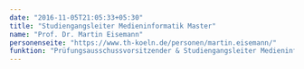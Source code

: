```yaml
---
date: "2016-11-05T21:05:33+05:30"
title: "Studiengangsleiter Medieninformatik Master"
name: "Prof. Dr. Martin Eisemann"
personenseite: "https://www.th-koeln.de/personen/martin.eisemann/"
funktion: "Prüfungsausschussvorsitzender & Studiengangsleiter Medieninformatik Master"
---
```

